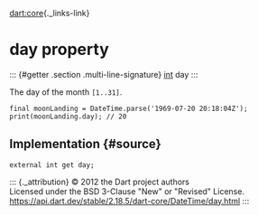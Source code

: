 [dart:core](../../dart-core/dart-core-library){._links-link}

day property
============

::: {#getter .section .multi-line-signature}
[int](../int-class) day
:::

The day of the month `[1..31]`.

``` {.language-dart data-language="dart"}
final moonLanding = DateTime.parse('1969-07-20 20:18:04Z');
print(moonLanding.day); // 20
```

Implementation {#source}
--------------

``` {.language-dart data-language="dart"}
external int get day;
```

::: {._attribution}
© 2012 the Dart project authors\
Licensed under the BSD 3-Clause \"New\" or \"Revised\" License.\
<https://api.dart.dev/stable/2.18.5/dart-core/DateTime/day.html>
:::

